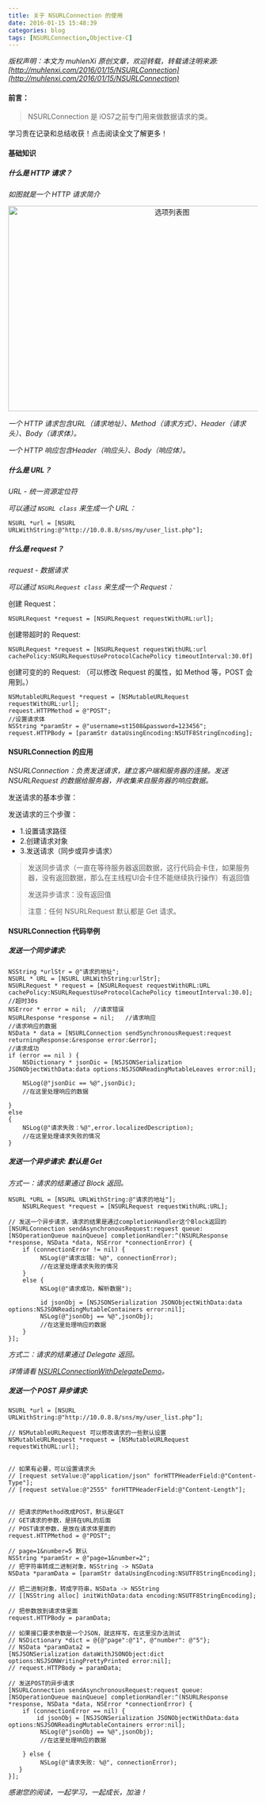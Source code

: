 ```yaml
---
title: 关于 NSURLConnection 的使用
date: 2016-01-15 15:48:39
categories: blog
tags: [NSURLConnection,Objective-C]
---
```


 *版权声明：本文为 muhlenXi 原创文章，欢迎转载，转载请注明来源: [http://muhlenxi.com/2016/01/15/NSURLConnection](http://muhlenxi.com/2016/01/15/NSURLConnection)*

#### 前言：

> NSURLConnection 是 iOS7之前专门用来做数据请求的类。

学习贵在记录和总结收获！点击阅读全文了解更多！　　

<!-- more -->

#### 基础知识

##### 什么是 HTTP 请求？

*如图就是一个 HTTP 请求简介*

<div align=center>
<img src="http://7xvffo.com1.z0.glb.clouddn.com/httpRequest.png" width="646" height="415" alt="选项列表图"/>
</div>

*一个 HTTP 请求包含URL（请求地址）、Method（请求方式）、Header（请求头）、Body（请求体）。*

*一个 HTTP 响应包含Header（响应头）、Body（响应体）。*

##### 什么是 URL？

*URL - 统一资源定位符*

*可以通过 `NSURL class` 来生成一个 URL：*

```objc
NSURL *url = [NSURL URLWithString:@"http://10.0.8.8/sns/my/user_list.php"];
```
##### 什么是 request？

*request - 数据请求*

*可以通过 `NSURLRequest class` 来生成一个 Request：*

创建 Request：

```objc
NSURLRequest *request = [NSURLRequest requestWithURL:url];
```

创建带超时的 Request:

```objc
NSURLRequest *request = [NSURLRequest requestWithURL:url cachePolicy:NSURLRequestUseProtocolCachePolicy timeoutInterval:30.0f]
```

创建可变的的 Request: （可以修改 Request 的属性，如 Method 等，POST 会用到。）

```objc
NSMutableURLRequest *request = [NSMutableURLRequest requestWithURL:url];
request.HTTPMethod = @"POST";
//设置请求体
NSString *paramStr = @"username=st1508&password=123456";
request.HTTPBody = [paramStr dataUsingEncoding:NSUTF8StringEncoding];
```

#### NSURLConnection 的应用

*NSURLConnection：负责发送请求，建立客户端和服务器的连接。发送 NSURLRequest 的数据给服务器，并收集来自服务器的响应数据。*

发送请求的基本步骤：

发送请求的三个步骤：

* 1.设置请求路径
* 2.创建请求对象
* 3.发送请求（同步或异步请求）

> 发送同步请求（一直在等待服务器返回数据，这行代码会卡住，如果服务器，没有返回数据，那么在主线程UI会卡住不能继续执行操作）有返回值
> 
> 发送异步请求：没有返回值
> 
> 注意：任何 NSURLRequest 默认都是 Get 请求。

#### NSURLConnection 代码举例

##### 发送一个同步请求:

```objc
NSString *urlStr = @"请求的地址";
NSURL * URL = [NSURL URLWithString:urlStr];
NSURLRequest * request = [NSURLRequest requestWithURL:URL cachePolicy:NSURLRequestUseProtocolCachePolicy timeoutInterval:30.0];  //超时30s
NSError * error = nil;  //请求错误
NSURLResponse *response = nil;   //请求响应
//请求响应的数据
NSData * data = [NSURLConnection sendSynchronousRequest:request returningResponse:&response error:&error];
//请求成功
if (error == nil ) {
    NSDictionary * jsonDic = [NSJSONSerialization JSONObjectWithData:data options:NSJSONReadingMutableLeaves error:nil];
        
    NSLog(@"jsonDic == %@",jsonDic);
    //在这里处理响应的数据
			
}
else
{
    NSLog(@"请求失败：%@",error.localizedDescription);
	//在这里处理请求失败的情况
}
```

##### 发送一个异步请求: 默认是 Get

*方式一：请求的结果通过 Block 返回。*

```objc
NSURL *URL = [NSURL URLWithString:@"请求的地址"];
    NSURLRequest *request = [NSURLRequest requestWithURL:URL];
    
// 发送一个异步请求，请求的结果是通过completionHandler这个Block返回的
[NSURLConnection sendAsynchronousRequest:request queue:[NSOperationQueue mainQueue] completionHandler:^(NSURLResponse *response, NSData *data, NSError *connectionError) {
    if (connectionError != nil) {
         NSLog(@"请求出错: %@", connectionError);
         //在这里处理请求失败的情况
    }
    else {
         NSLog(@"请求成功，解析数据");
            
         id jsonObj = [NSJSONSerialization JSONObjectWithData:data options:NSJSONReadingMutableContainers error:nil];
         NSLog(@"jsonObj == %@",jsonObj);
         //在这里处理响应的数据    
    }
}];

```

*方式二：请求的结果通过 Delegate 返回。*

*详情请看 [NSURLConnectionWithDelegateDemo](https://github.com/YinjunXi/NSURLConnectionWithDelegateDemo)。*

##### 发送一个 POST 异步请求: 

```objc
NSURL *url = [NSURL URLWithString:@"http://10.0.8.8/sns/my/user_list.php"];
    
// NSMutableURLRequest 可以修改请求的一些默认设置
NSMutableURLRequest *request = [NSMutableURLRequest requestWithURL:url];
    

// 如果有必要，可以设置请求头
// [request setValue:@"application/json" forHTTPHeaderField:@"Content-Type"];
// [request setValue:@"2555" forHTTPHeaderField:@"Content-Length"];

    
// 把请求的Method改成POST，默认是GET
// GET请求的参数，是拼在URL的后面
// POST请求参数，是放在请求体里面的
request.HTTPMethod = @"POST";
    
// page=1&number=5 默认
NSString *paramStr = @"page=1&number=2";
// 把字符串转成二进制对象，NSString -> NSData
NSData *paramData = [paramStr dataUsingEncoding:NSUTF8StringEncoding];
    
// 把二进制对象，转成字符串，NSData -> NSString
// [[NSString alloc] initWithData:data encoding:NSUTF8StringEncoding];
    
// 把参数放到请求体里面
request.HTTPBody = paramData;
    
// 如果接口要求参数是一个JSON，就这样写，在这里没办法测试
// NSDictionary *dict = @{@"page":@"1", @"number": @"5"};
// NSData *paramData2 =
[NSJSONSerialization dataWithJSONObject:dict options:NSJSONWritingPrettyPrinted error:nil];
// request.HTTPBody = paramData;

// 发送POST的异步请求
[NSURLConnection sendAsynchronousRequest:request queue:[NSOperationQueue mainQueue] completionHandler:^(NSURLResponse *response, NSData *data, NSError *connectionError) {
    if (connectionError == nil) {
        id jsonObj = [NSJSONSerialization JSONObjectWithData:data options:NSJSONReadingMutableContainers error:nil];
         NSLog(@"jsonObj == %@",jsonObj);
         //在这里处理响应的数据
         
    } else {
         NSLog(@"请求失败: %@", connectionError);
   }
}];
```

*感谢您的阅读，一起学习，一起成长，加油！*
